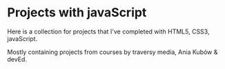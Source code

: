 # Projects with javaScript

Here is a collection for projects that I've completed with HTML5, CSS3, javaScript.

Mostly containing projects from courses by traversy media, Ania Kubów & devEd.
